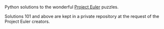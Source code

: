 Python solutions to the wonderful [Project Euler](https://projecteuler.net)
puzzles.

Solutions 101 and above are kept in a private repository at the request of the
Project Euler creators.
